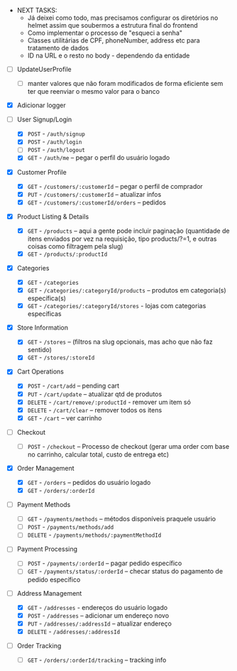 * NEXT TASKS:
    - Já deixei como todo, mas precisamos configurar os diretórios no helmet assim que soubermos a estrutura final do frontend
    - Como implementar o processo de "esqueci a senha"
    - Classes utilitárias de CPF, phoneNumber, address etc para tratamento de dados
    - ID na URL e o resto no body - dependendo da entidade

- [ ] UpdateUserProfile
    - [ ] manter valores que não foram modificados de forma eficiente sem ter que reenviar o mesmo valor para o banco

- [x] Adicionar logger

- [ ] User Signup/Login
    - [x] `POST` - `/auth/signup`
    - [x] `POST` - `/auth/login`
    - [ ] `POST` - `/auth/logout`
    - [x] `GET`  - `/auth/me` – pegar o perfil do usuário logado

- [x] Customer Profile
   - [x] `GET` - `/customers/:customerId`        – pegar o perfil de comprador
   - [x] `PUT` - `/customers/:customerId`        – atualizar infos
   - [x] `GET` - `/customers/:customerId/orders` – pedidos

- [x] Product Listing & Details
    - [x] `GET` - `/products` – aqui a gente pode incluir paginação (quantidade de itens enviados por vez na requisição, tipo products/?=1, e outras coisas como filtragem pela slug)
    - [x] `GET` - `/products/:productId`

- [x] Categories
    - [x] `GET` - `/categories`
    - [x] `GET` - `/categories/:categoryId/products` – produtos em categoria(s) específica(s)
    - [x] `GET` - `/categories/:categoryId/stores`   - lojas com categorias específicas

- [x] Store Information
    - [x] `GET` - `/stores` – (filtros na slug opcionais, mas acho que não faz sentido)
    - [x] `GET` - `/stores/:storeId`

- [x] Cart Operations
    - [x] `POST`   - `/cart/add`               – pending cart
    - [x] `PUT`    - `/cart/update`            – atualizar qtd de produtos
    - [x] `DELETE` - `/cart/remove/:productId` - remover um item só
    - [x] `DELETE` - `/cart/clear`             – remover todos os itens
    - [x] `GET`    - `/cart`                   – ver carrinho

- [ ] Checkout
    - [ ] `POST` - `/checkout` – Processo de checkout (gerar uma order com base no carrinho, calcular total, custo de entrega etc)

- [x] Order Management
    - [x] `GET` - `/orders` – pedidos do usuário logado
    - [x] `GET` - `/orders/:orderId`

- [ ] Payment Methods
    - [ ] `GET`    - `/payments/methods` – métodos disponíveis praquele usuário
    - [ ] `POST`   - `/payments/methods/add`
    - [ ] `DELETE` - `/payments/methods/:paymentMethodId`

- [ ] Payment Processing
    - [ ] `POST` - `/payments/:orderId`        – pagar pedido específico
    - [ ] `GET`  - `/payments/status/:orderId` – checar status do pagamento de pedido específico

- [ ] Address Management
    - [x] `GET`    - `/addresses`            - endereços do usuário logado
    - [x] `POST`   - `/addresses`            – adicionar um endereço novo
    - [x] `PUT`    - `/addresses/:addressId` – atualizar endereço
    - [x] `DELETE` - `/addresses/:addressId`

- [ ] Order Tracking
    - [ ] `GET` - `/orders/:orderId/tracking` – tracking info
